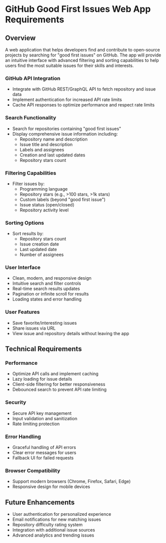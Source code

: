 # GitHub Good First Issues Web App Requirements

## Overview

A web application that helps developers find and contribute to open-source projects by searching for "good first issues" on GitHub. The app will provide an intuitive interface with advanced filtering and sorting capabilities to help users find the most suitable issues for their skills and interests.

### GitHub API Integration

- Integrate with GitHub REST/GraphQL API to fetch repository and issue data
- Implement authentication for increased API rate limits
- Cache API responses to optimize performance and respect rate limits

### Search Functionality

- Search for repositories containing "good first issues"
- Display comprehensive issue information including:
  - Repository name and description
  - Issue title and description
  - Labels and assignees
  - Creation and last updated dates
  - Repository stars count

### Filtering Capabilities

- Filter issues by:
  - Programming language
  - Repository stars (e.g., >100 stars, >1k stars)
  - Custom labels (beyond "good first issue")
  - Issue status (open/closed)
  - Repository activity level

### Sorting Options

- Sort results by:
  - Repository stars count
  - Issue creation date
  - Last updated date
  - Number of assignees

### User Interface

- Clean, modern, and responsive design
- Intuitive search and filter controls
- Real-time search results updates
- Pagination or infinite scroll for results
- Loading states and error handling

### User Features

- Save favorite/interesting issues
- Share issues via URL
- View issue and repository details without leaving the app

## Technical Requirements

### Performance

- Optimize API calls and implement caching
- Lazy loading for issue details
- Client-side filtering for better responsiveness
- Debounced search to prevent API rate limiting

### Security

- Secure API key management
- Input validation and sanitization
- Rate limiting protection

### Error Handling

- Graceful handling of API errors
- Clear error messages for users
- Fallback UI for failed requests

### Browser Compatibility

- Support modern browsers (Chrome, Firefox, Safari, Edge)
- Responsive design for mobile devices

## Future Enhancements

- User authentication for personalized experience
- Email notifications for new matching issues
- Repository difficulty rating system
- Integration with additional issue sources
- Advanced analytics and trending issues

